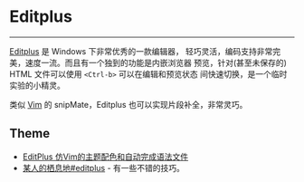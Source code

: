 
# Editplus

----

[Editplus](http://www.editplus.com/) 是 Windows 下非常优秀的一款编辑器，
轻巧灵活，编码支持非常完美，速度一流。而且有一个独到的功能是内嵌浏览器
预览，针对(甚至未保存的) HTML 文件可以使用 `<Ctrl-b>` 可以在编辑和预览状态
间快速切换，是一个临时实验的小精灵。

类似 [Vim](Vim.md) 的 snipMate，Editplus 也可以实现片段补全，非常灵巧。

## Theme

* [EditPlus 仿Vim的主题配色和自动完成语法文件](http://www.microidc.com/Y-2010/webdeveloper/editplus-imitate-vim)
* [某人的栖息地#editplus](http://www.ooso.net/tag/editplus) - 有一些不错的技巧。
